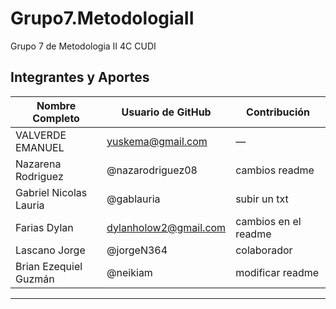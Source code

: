 # Grupo7.MetodologiaII
Grupo 7 de Metodologia II 4C CUDI
## Integrantes y Aportes

| Nombre Completo        | Usuario de GitHub        | Contribución           |
|------------------------|--------------------------|------------------------|
| VALVERDE EMANUEL       | yuskema@gmail.com        | —                      |
| Nazarena Rodriguez     | @nazarodriguez08         | cambios readme         |
| Gabriel Nicolas Lauria | @gablauria               | subir un txt           |
| Farias Dylan           | dylanholow2@gmail.com    | cambios en el readme   |
| Lascano Jorge          | @jorgeN364               | colaborador            |
| Brian Ezequiel Guzmán  | @neikiam                 | modificar readme       |
---

